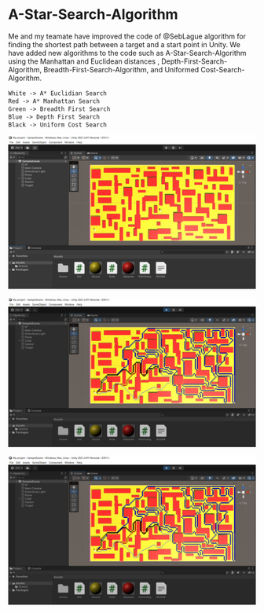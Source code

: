 # A-Star-Search-Algorithm

Me and my teamate have improved the code of @SebLague algorithm for finding the shortest path between a target and a start point in Unity. We have added new algorithms to the code such as A-Star-Search-Algorithm using the Manhattan and Euclidean distances , Depth-First-Search-Algorithm, Breadth-First-Search-Algorithm, and Uniformed Cost-Search-Algorithm.

```
White -> A* Euclidian Search
Red -> A* Manhattan Search
Green -> Breadth First Search
Blue -> Depth First Search
Black -> Uniform Cost Search
```

![](./Assets/1.PNG)

![](./Assets/2.PNG)

![](./Assets/2.PNG)
